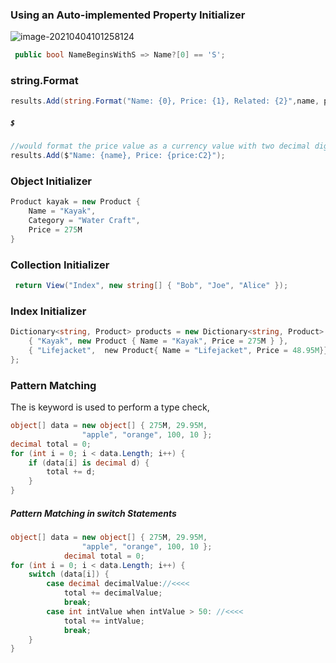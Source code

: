 ### Using an Auto-implemented Property Initializer

![image-20210404101258124](../../../../resources/image-20210404101258124.png)

```c#
 public bool NameBeginsWithS => Name?[0] == 'S';
```



### string.Format

```c#
results.Add(string.Format("Name: {0}, Price: {1}, Related: {2}",name, price, relatedName));
```

##### `$`

```c#
//would format the price value as a currency value with two decimal digits.
results.Add($"Name: {name}, Price: {price:C2}");
```



### Object Initializer

```c#
Product kayak = new Product {
    Name = "Kayak",
    Category = "Water Craft",
    Price = 275M
}
```



### Collection Initializer

```c#
 return View("Index", new string[] { "Bob", "Joe", "Alice" });
```



###  Index Initializer

```c#
Dictionary<string, Product> products = new Dictionary<string, Product> {                
    { "Kayak", new Product { Name = "Kayak", Price = 275M } },                
    { "Lifejacket",  new Product{ Name = "Lifejacket", Price = 48.95M}}            
};
```



### Pattern Matching

The is keyword is used to perform a type check, 

```c#
object[] data = new object[] { 275M, 29.95M,
                "apple", "orange", 100, 10 };
decimal total = 0;
for (int i = 0; i < data.Length; i++) {
    if (data[i] is decimal d) {
        total += d;
    }
}
```

##### Pattern Matching in switch Statements

```c#
object[] data = new object[] { 275M, 29.95M,
                "apple", "orange", 100, 10 };
            decimal total = 0;
for (int i = 0; i < data.Length; i++) {
    switch (data[i]) {
        case decimal decimalValue://<<<<
            total += decimalValue;
            break;
        case int intValue when intValue > 50: //<<<<
            total += intValue;
            break;
    }
}
```

